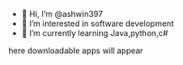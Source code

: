 - 👋 Hi, I’m @ashwin397
- 👀 I’m interested in software development
- 🌱 I’m currently learning Java,python,c#

here downloadable apps will appear
